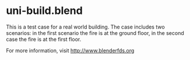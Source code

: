 # uni-build.blend

This is a test case for a real world building.
The case includes two scenarios: in the first scenario the fire is at the ground floor,
in the second case the fire is at the first floor.

For more information, visit http://www.blenderfds.org


